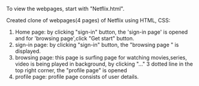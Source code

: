To view the webpages, start with "Netflix.html". 

Created clone of webpages(4 pages) of Netflix using HTML, CSS:
1) Home page: by clicking "sign-in" button, the 'sign-in page' is opened and for 'browsing page',click "Get start" button.
2) sign-in page: by clicking "sign-in" button, the "browsing page " is displayed.
3) browsing page: this page is surfing page for watching movies,series, video is being played in background,
   by clicking "..." 3 dotted line in the top right corner, the "profile page" is opened
4) profile page: profile page consists of  user details.

